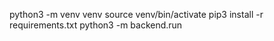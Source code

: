 python3 -m venv venv
source venv/bin/activate
pip3 install -r requirements.txt
python3 -m backend.run
